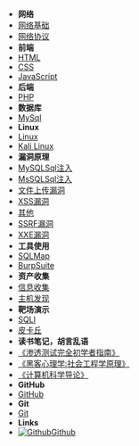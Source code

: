 - **网络**
- [网络基础](internet)
- [网络协议](internetxy)
- **前端**
- [HTML](html)
- [CSS](css)
- [JavaScript](javaScript)
- **后端**
- [PHP](php)
- **数据库**
- [MySql](SQL)
- **Linux**
- [Linux](Linux)
- [Kali Linux](kali)
- **漏洞原理**
- [MySQLSql注入](SQLzr)
- [MsSQLSql注入](Msszr)
- [文件上传漏洞](wjscld)
- [XSS漏洞](xss)
- [其他](qt)
- [SSRF漏洞](ssrf)
- [XXE漏洞](xxe)
- **工具使用**
- [SQLMap](SQLMap)
- [BurpSuite](BurpSuite)
- **资产收集**
- [信息收集](xxsj)
- [主机发现](zjfx)
- **靶场演示**
- [SQLI](SQLI)
- [皮卡丘](pkq)
- **读书笔记，胡言乱语**
- [《渗透测试完全初学者指南》](stcszn)
- [《黑客心理学:社会工程学原理》](shgcx)
- [《计算机科学导论》](kxdl)
- **GitHub**
- [GitHub](GitHub)
- **Git**
- [Git](Git)
- **Links**
- [![Github](https://icongram.jgog.in/simple/github.svg?color=808080&size=16)Github](https://github.com/mochen072/github.io)

